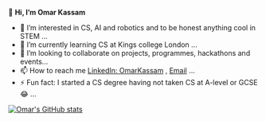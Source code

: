 👋 **Hi, I’m Omar Kassam** 
- 👀 I’m interested in CS, AI and robotics and to be honest anything cool in STEM ...
- 🌱 I’m currently learning CS at Kings college London ...
- 💞️ I’m looking to collaborate on projects, programmes, hackathons and events...
- 📫 How to reach me [LinkedIn: OmarKassam](www.linkedin.com/in/omar-kassam-1215b1249) , [Email](kassom771@gmail.com)  ...
- ⚡ Fun fact: I started a CS degree having not taken CS at A-level or GCSE 😂 ...


[![Omar's GitHub stats](https://github-readme-stats.vercel.app/api?username=O-kass&count_icons=true&theme=panda)](https://github.com/anuraghazra/github-readme-stats)

<!---
O-kass/O-kass is a ✨ special ✨ repository because its `README.md` (this file) appears on your GitHub profile.
You can click the Preview link to take a look at your changes.
--->
